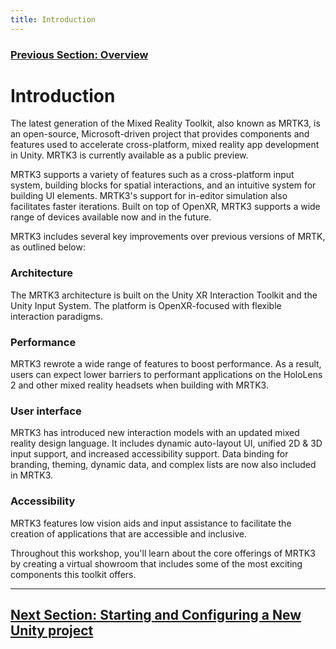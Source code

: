 ```yaml
---
title: Introduction
---
```

### [Previous Section: Overview](0-overview.md)
# Introduction

The latest generation of the Mixed Reality Toolkit, also known as MRTK3, is an open-source, Microsoft-driven project that provides components and features used to accelerate cross-platform, mixed reality app development in Unity. MRTK3 is currently available as a public preview.

MRTK3 supports a variety of features such as a cross-platform input system, building blocks for spatial interactions, and an intuitive system for building UI elements. MRTK3's support for in-editor simulation also facilitates faster iterations. Built on top of OpenXR, MRTK3 supports a wide range of devices available now and in the future.

MRTK3 includes several key improvements over previous versions of MRTK, as outlined below:

### **Architecture**

The MRTK3 architecture is built on the Unity XR Interaction Toolkit and the Unity Input System. The platform is OpenXR-focused with flexible interaction paradigms.

### **Performance**

MRTK3 rewrote a wide range of features to boost performance. As a result, users can expect lower barriers to performant applications on the HoloLens 2 and other mixed reality headsets when building with MRTK3.

### **User interface**

MRTK3 has introduced new interaction models with an updated mixed reality design language. It includes dynamic auto-layout UI, unified 2D & 3D input support, and increased accessibility support. Data binding for branding, theming, dynamic data, and complex lists are now also included in MRTK3.

### **Accessibility**

MRTK3 features low vision aids and input assistance to facilitate the creation of applications that are accessible and inclusive.

Throughout this workshop, you'll learn about the core offerings of MRTK3 by creating a virtual showroom that includes some of the most exciting components this toolkit offers.

---
## [Next Section: Starting and Configuring a New Unity project](2-setup-unity-project.md)